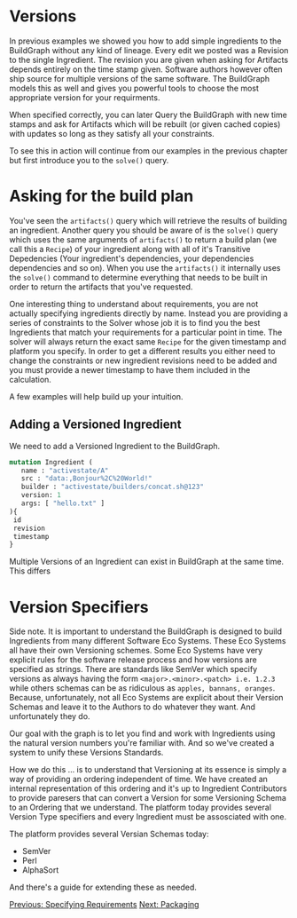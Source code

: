 

# Versions

In previous examples we showed you how to add simple ingredients to the BuildGraph 
without any kind of lineage. Every edit we posted was a Revision to the single
Ingredient. The revision you are given when asking for Artifacts depends entirely
on the time stamp given. Software authors however often ship source for multiple
versions of the same software. The BuildGraph models this as well and gives you
powerful tools to choose the most appropriate version for your requirments. 

When specified correctly, you can later Query the BuildGraph with new time stamps and
ask for Artifacts which will be rebuilt (or given cached copies) with updates so long as they satisfy all your constraints. 

To see this in action will continue from our examples in the previous chapter
but first introduce you to the `solve()` query.


# Asking for the build plan

You've seen the `artifacts()` query which will retrieve the results of building an ingredient. Another
query you should be aware of is the `solve()` query which uses the same arguments of `artifacts()`
to return a build plan (we call this a `Recipe`) of your ingredient along with all of it's Transitive Depedencies (Your ingredient's dependencies, your dependencies dependencies and so on). When you use the  `artifacts()` it internally uses the `solve()` command to determine everything that needs to be built in order to return the artifacts that you've requested. 

One interesting thing to understand about requirements, you are not actually specifying ingredients directly by name. Instead you are providing a series of constraints to the Solver whose job it is to find you the best Ingredients that match your requirements for a particular point in time. The solver will always return the exact same `Recipe` for the given timestamp and platform you specify. In order to get a different results you either need to change the constraints or new ingredient revisions need to be added and you must provide a newer timestamp to have them included in the
calculation.

A few examples will help build up your intuition.

## Adding a Versioned Ingredient

We need to add a Versioned Ingredient to the BuildGraph. 

```graphql
mutation Ingredient (
   name : "activestate/A"
   src : "data:,Bonjour%2C%20World!"
   builder : "activestate/builders/concat.sh@123"
   version: 1
   args: [ "hello.txt" ]
){
 id
 revision
 timestamp
}
```

Multiple Versions of an Ingredient can exist in BuildGraph at the same time. This differs


# Version Specifiers
Side note. It is important  to understand the BuildGraph is designed
to build Ingredients from many different Software Eco Systems. These Eco Systems
all have their own Versioning schemes. Some Eco Systems have very explicit rules
for the software release process and how versions are specified as strings. There
are standards like SemVer which specify versions as always having the form 
`<major>.<minor>.<patch> i.e. 1.2.3` while others schemas can be as 
ridiculous as `apples, bannans, oranges`.  Because, unfortunately, not all Eco Systems
are explicit about their Version Schemas and leave it to the Authors to do whatever
they want. And unfortunately they do.

Our goal with the graph is to let you find and work with Ingredients using the natural
version numbers you're familiar with. And so we've created a system to unify these
Versions Standards.

How we do this ... is to understand that Versioning at its essence is simply
a way of providing an ordering independent of time. We have created an internal
representation of this ordering and it's up to Ingredient Contributors to provide
paresers that can convert a Version for some Versioning Schema to an Ordering that
we understand. The platform today provides several Version Type specifiers and
every Ingredient must be assosciated with one. 

The platform provides several Versian Schemas today:

* SemVer
* Perl
* AlphaSort

And there's a guide for extending these as needed.



[Previous: Specifying Requirements](02-requirment.md) 
[Next: Packaging](04-packaging.md) 

